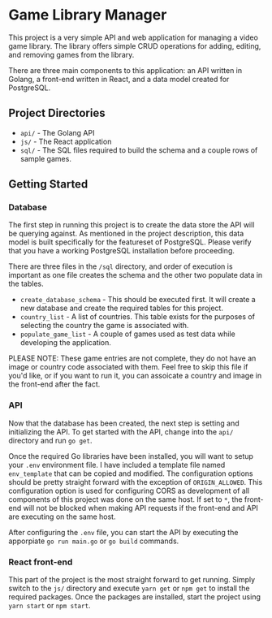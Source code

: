 # Game Library Manager
This project is a very simple API and web application for managing a video game library. The library offers simple CRUD operations for adding, editing, and removing games from the library. 

There are three main components to this application: an API written in Golang, a front-end written in React, and a data model created for PostgreSQL.

## Project Directories
* `api/` - The Golang API
* `js/` - The React application
* `sql/` - The SQL files required to build the schema and a couple rows of sample games.

## Getting Started

### Database
The first step in running this project is to create the data store the API will be querying against. As mentioned in the project description, this data model is built specifically for the featureset of PostgreSQL. Please verify that you have a working PostgreSQL installation before proceeding.

There are three files in the `/sql` directory, and order of execution is important as one file creates the schema and the other two populate data in the tables.

* `create_database_schema` - This should be executed first. It will create a new database and create the required tables for this project.
* `country_list` - A list of countries. This table exists for the purposes of selecting the country the game is associated with.
* `populate_game_list` - A couple of games used as test data while developing the application. 

PLEASE NOTE: These game entries are not complete, they do not have an image or country code associated with them. Feel free to skip this file if you'd like, or if you want to run it, you can assoicate a country and image in the front-end after the fact.

### API
Now that the database has been created, the next step is setting and initializing the API. To get started with the API, change into the `api/` directory and run `go get`. 

Once the required Go libraries have been installed, you will want to setup your `.env` environment file. I have included a template file named `env_template` that can be copied and modified. The configuration options should be pretty straight forward with the exception of `ORIGIN_ALLOWED`. This configuration option is used for configuring CORS as development of all components of this project was done on the same host. If set to `*`, the front-end will not be blocked when making API requests if the front-end and API are executing on the same host.

After configuring the `.env` file, you can start the API by executing the apporpiate `go run main.go` or `go build` commands.

### React front-end
This part of the project is the most straight forward to get running. Simply switch to the `js/` directory and execute `yarn get` or `npm get` to install the required packages. Once the packages are installed, start the project using `yarn start` or `npm start`.
